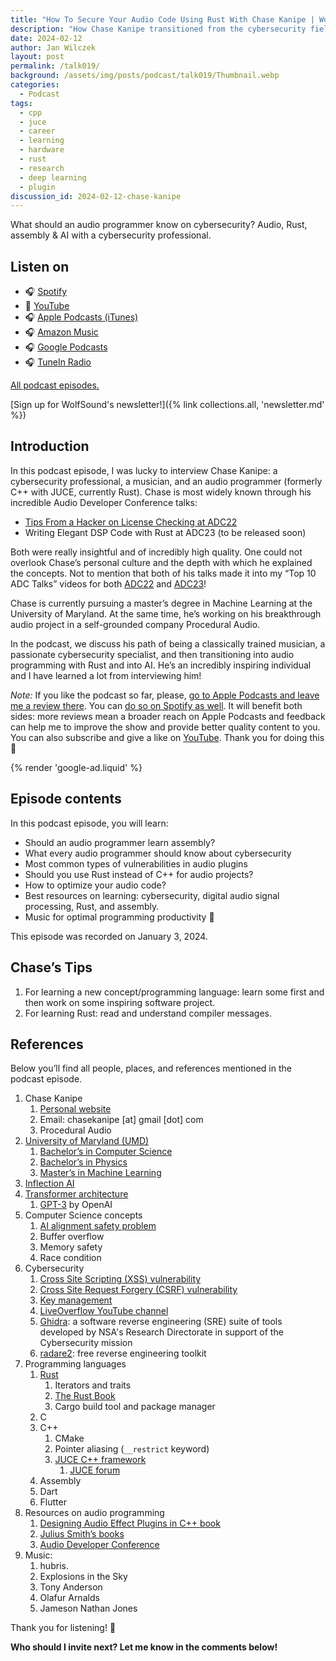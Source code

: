 ```yaml
---
title: "How To Secure Your Audio Code Using Rust With Chase Kanipe | WolfTalk #019"
description: "How Chase Kanipe transitioned from the cybersecurity field to audio programming using Rust and C++. What should an audio programmer know on cybersecurity?"
date: 2024-02-12
author: Jan Wilczek
layout: post
permalink: /talk019/
background: /assets/img/posts/podcast/talk019/Thumbnail.webp
categories:
  - Podcast
tags:
  - cpp
  - juce
  - career
  - learning
  - hardware
  - rust
  - research
  - deep learning
  - plugin
discussion_id: 2024-02-12-chase-kanipe
---
```

What should an audio programmer know on cybersecurity? Audio, Rust, assembly & AI with a cybersecurity professional.

## Listen on

* 🎧 [Spotify]()
* 🎥 [YouTube]()
* 🎧 [Apple Podcasts (iTunes)]()
* 🎧 [Amazon Music]()
* 🎧 [Google Podcasts]()
* 🎧 [TuneIn Radio]()

[All podcast episodes.](/podcast)

[Sign up for WolfSound's newsletter!]({% link collections.all, 'newsletter.md' %})

## Introduction

In this podcast episode, I was lucky to interview Chase Kanipe: a cybersecurity professional, a musician, and an audio programmer (formerly C++ with JUCE, currently Rust). Chase is most widely known through his incredible Audio Developer Conference talks:

* [Tips From a Hacker on License Checking at ADC22](https://youtu.be/EPgSaH9q8UM?si=FcaHn4BziF2eL-KI)
* Writing Elegant DSP Code with Rust at ADC23 (to be released soon)

Both were really insightful and of incredibly high quality. One could not overlook Chase’s personal culture and the depth with which he explained the concepts. Not to mention that both of his talks made it into my “Top 10 ADC Talks” videos for both [ADC22](https://youtu.be/Aeq5Egj6TW0?si=puVQHp__1cCkcp5-) and [ADC23](https://youtu.be/4ohmt4yKtYA?si=Uh7wthPmz2zn3pNv)!

Chase is currently pursuing a master’s degree in Machine Learning at the University of Maryland. At the same time, he’s working on his breakthrough audio project in a self-grounded company Procedural Audio.

In the podcast, we discuss his path of being a classically trained musician, a passionate cybersecurity specialist, and then transitioning into audio programming with Rust and into AI. He’s an incredibly inspiring individual and I have learned a lot from interviewing him!

*Note:* If you like the podcast so far, please, [go to Apple Podcasts and leave me a review there](https://podcasts.apple.com/us/podcast/wolftalk-podcast-about-audio-programming-people-careers/id1595913701). You can [do so on Spotify as well](https://open.spotify.com/show/5xc7EJiH9shG6zdSC5ejyw?si=eb35597e60a54e70). It will benefit both sides: more reviews mean a broader reach on Apple Podcasts and feedback can help me to improve the show and provide better quality content to you. You can also subscribe and give a like on [YouTube](https://youtube.com/c/WolfSoundAudio). Thank you for doing this 🙏

{% render 'google-ad.liquid' %}

## Episode contents

In this podcast episode, you will learn:

* Should an audio programmer learn assembly?
* What every audio programmer should know about cybersecurity
* Most common types of vulnerabilities in audio plugins
* Should you use Rust instead of C++ for audio projects?
* How to optimize your audio code?
* Best resources on learning: cybersecurity, digital audio signal processing, Rust, and assembly.
* Music for optimal programming productivity 💪

This episode was recorded on January 3, 2024.

## Chase’s Tips

1. For learning a new concept/programming language: learn some first and then work on some inspiring software project.
2. For learning Rust: read and understand compiler messages.

## References

Below you’ll find all people, places, and references mentioned in the podcast episode.

1. Chase Kanipe
    1. [Personal website](https://chasekanipe.com/)
    2. Email: chasekanipe [at] gmail [dot] com
    3. Procedural Audio
2. [University of Maryland (UMD)](https://umd.edu/)
    1. [Bachelor’s in Computer Science](https://academiccatalog.umd.edu/undergraduate/colleges-schools/computer-mathematical-natural-sciences/computer-science/computer-science-major/)
    2. [Bachelor’s in Physics](https://umdphysics.umd.edu/academics/undergraduate.html)
    3. [Master’s in Machine Learning](https://cmns.umd.edu/graduate/science-academy/machine-learning)
3. [Inflection AI](https://inflection.ai/)
4. [Transformer architecture](https://en.wikipedia.org/wiki/Transformer_(deep_learning_architecture))
    1. [GPT-3](https://openai.com/blog/gpt-3-apps) by OpenAI
5. Computer Science concepts
    1. [AI alignment safety problem](https://en.wikipedia.org/wiki/AI_alignment)
    2. Buffer overflow
    3. Memory safety
    4. Race condition
6. Cybersecurity
    1. [Cross Site Scripting (XSS) vulnerability](https://owasp.org/www-community/attacks/xss/)
    2. [Cross Site Request Forgery (CSRF) vulnerability](https://owasp.org/www-community/attacks/csrf)
    3. [Key management](https://cheatsheetseries.owasp.org/cheatsheets/Key_Management_Cheat_Sheet.html)
    4. [LiveOverflow YouTube channel](https://www.youtube.com/@LiveOverflow)
    5. [Ghidra](https://ghidra-sre.org/): a software reverse engineering (SRE) suite of tools developed by NSA's Research Directorate in support of the Cybersecurity mission
    6. [radare2](https://rada.re/n/): free reverse engineering toolkit
7. Programming languages
    1. [Rust](https://www.rust-lang.org/)
        1. Iterators and traits
        2. [The Rust Book](https://doc.rust-lang.org/book/)
        3. Cargo build tool and package manager
    2. C
    3. C++
        1. CMake
        2. Pointer aliasing (`__restrict`  keyword)
        3. [JUCE C++ framework](https://juce.com/)
            1. [JUCE forum](https://forum.juce.com/)
    4. Assembly
    5. Dart
    6. Flutter
8. Resources on audio programming
    1. [Designing Audio Effect Plugins in C++ book](https://thewolfsound.com/designing-audio-effect-plugins-in-cpp-by-will-pirkle-book-review/)
    2. [Julius Smith’s books](https://ccrma.stanford.edu/~jos/)
    3. [Audio Developer Conference](https://audio.dev/)
9. Music:
    1. hubris.
    2. Explosions in the Sky
    3. Tony Anderson
    4. Olafur Arnalds
    5. Jameson Nathan Jones

Thank you for listening! 🙏

**Who should I invite next? Let me know in the comments below!**
